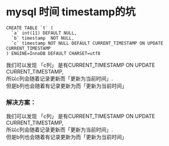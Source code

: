 
# mysql 时间 timestamp的坑
```
CREATE TABLE `t` (
  `a` int(11) DEFAULT NULL,
  `b` timestamp  NOT NULL,
  `c` timestamp NOT NULL DEFAULT CURRENT_TIMESTAMP ON UPDATE CURRENT_TIMESTAMP
) ENGINE=InnoDB DEFAULT CHARSET=utf8
```
我们可以发现 「c列」 是有CURRENT_TIMESTAMP ON UPDATE CURRENT_TIMESTAMP,   
所以c列会随着记录更新而「更新为当前时间」.   
但是b列也会随着有记录更新为而「更新为当前时间」   
### 解决方案：  
我们可以发现 「c列」 是有CURRENT_TIMESTAMP ON UPDATE CURRENT_TIMESTAMP,   
所以c列会随着记录更新而「更新为当前时间」.   
但是b列也会随着有记录更新为而「更新为当前时间」   
